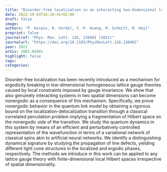 ```yaml
---
title: "Disorder-free localization in an interacting two-dimensional lattice gauge theory"
date: 2022-10-03T16:20:41+02:00
draft: false
image: 
authors: "P. Karpov, R. Verdel, Y.-P. Huang, M. Schmitt, M. Heyl"
preprint: false
journalref: "Phys. Rev. Lett. 126, 130401 (2021)"
journalurl: "https://doi.org/10.1103/PhysRevLett.126.130401"
year: 2021
arXiv: 2003.04901
highlight: false
tags:
categories:
---
```


Disorder-free localization has been recently introduced as a mechanism for ergodicity breaking in low-dimensional homogeneous lattice gauge theories caused by local constraints imposed by gauge invariance. We show that also genuinely interacting systems in two spatial dimensions can become nonergodic as a consequence of this mechanism. Specifically, we prove nonergodic behavior in the quantum link model by obtaining a rigorous bound on the localization-delocalization transition through a classical correlated percolation problem implying a fragmentation of Hilbert space on the nonergodic side of the transition. We study the quantum dynamics in this system by means of an efficient and perturbatively controlled representation of the wavefunction in terms of a variational network of classical spins akin to artificial neural networks. We identify a distinguishing dynamical signature by studying the propagation of line defects, yielding different light cone structures in the localized and ergodic phases, respectively. The methods we introduce in this work can be applied to any lattice gauge theory with finite-dimensional local Hilbert spaces irrespective of spatial dimensionality.